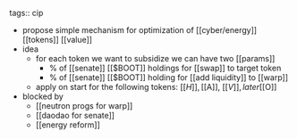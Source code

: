 tags:: cip

- propose simple mechanism for optimization of [[cyber/energy]] [[tokens]] [[value]]
- idea
	- for each token we want to subsidize we can have two [[params]]
		- % of [[senate]] [[$BOOT]] holdings for [[swap]] to target token
		- % of [[senate]] [[$BOOT]] holding for [[add liquidity]] to [[warp]]
	- apply on start for the following tokens: [[$H]], [[$A]], [[$V]], later [[$O]]
- blocked by
	- [[neutron progs for warp]]
	- [[daodao for senate]]
	- [[energy reform]]